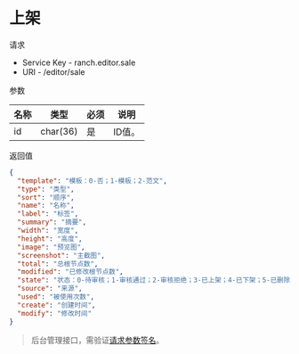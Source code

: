 # 上架

请求
- Service Key - ranch.editor.sale
- URI - /editor/sale

参数

|名称|类型|必须|说明|
|---|---|---|---|
|id|char(36)|是|ID值。|

返回值
```json
{
  "template": "模板：0-否；1-模板；2-范文",
  "type": "类型",
  "sort": "顺序",
  "name": "名称",
  "label": "标签",
  "summary": "摘要",
  "width": "宽度",
  "height": "高度",
  "image": "预览图",
  "screenshot": "主截图",
  "total": "总根节点数",
  "modified": "已修改根节点数",
  "state": "状态：0-待审核；1-审核通过；2-审核拒绝；3-已上架；4-已下架；5-已删除",
  "source": "来源",
  "used": "被使用次数",
  "create": "创建时间",
  "modify": "修改时间"
}
```

> 后台管理接口，需验证[请求参数签名](https://github.com/heisedebaise/tephra/blob/master/tephra-ctrl/doc/sign.md)。